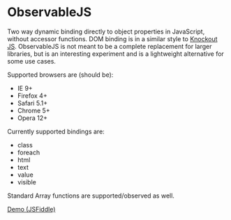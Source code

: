 ObservableJS
============

Two way dynamic binding directly to object properties in JavaScript, without accessor functions. DOM binding is in a similar style to [Knockout JS](http://knockoutjs.com/). ObservableJS is not meant to be a complete replacement for larger libraries, but is an interesting experiment and is a lightweight alternative for some use cases.

Supported browsers are (should be):
 * IE 9+
 * Firefox 4+
 * Safari 5.1+
 * Chrome 5+
 * Opera 12+

Currently supported bindings are:
 * class
 * foreach
 * html
 * text
 * value
 * visible

Standard Array functions are supported/observed as well.

[Demo (JSFiddle)](http://jsfiddle.net/gdtSs/3/embedded/)
